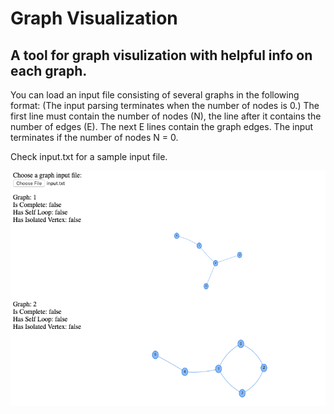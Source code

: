 # Graph Visualization
## A tool for graph visulization with helpful info on each graph.

You can load an input file consisting of several graphs in the following format:
(The input parsing terminates when the number of nodes is 0.)
The first line must contain the number of nodes (N), the line after it contains the number of edges (E).
The next E lines contain the graph edges. The input terminates if the number of nodes N = 0.

Check input.txt for a sample input file.

![sample](sample/image.png)


